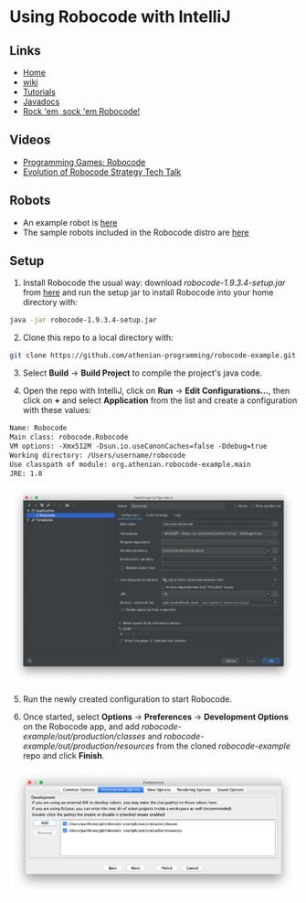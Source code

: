 # Using Robocode with IntelliJ

## Links

* [Home](https://robocode.sourceforge.io)
* [wiki](http://robowiki.net/wiki/Main_Page)
* [Tutorials](http://robowiki.net/wiki/Main_Page)
* [Javadocs](https://robocode.sourceforge.io/docs/robocode/)
* [Rock 'em, sock 'em Robocode!](https://www.ibm.com/developerworks/library/j-robocode/index.html)

## Videos
* [Programming Games: Robocode](https://www.youtube.com/watch?v=oTjjkXebCAY)
* [Evolution of Robocode Strategy Tech Talk](https://www.youtube.com/watch?v=-aEHOm5toRc)

## Robots

* An example robot is [here](./blob/master/src/main/java/org/athenian/SimpleRobot.java)
* The sample robots included in the Robocode distro are [here](./blob/master/src/main/java/sample)

## Setup
1) Install Robocode the usual way: 
download *robocode-1.9.3.4-setup.jar* from [here](https://sourceforge.net/projects/robocode/files/)
and run the setup jar to install Robocode into your home directory with:

```bash
java -jar robocode-1.9.3.4-setup.jar
```

2) Clone this repo to a local directory with: 

```bash
git clone https://github.com/athenian-programming/robocode-example.git
```

3) Select **Build** -> **Build Project** to compile the project's java code.

4) Open the repo with IntelliJ, click on **Run** -> **Edit Configurations...**, 
then click on **+** and select **Application** from the list
and create a configuration with these values:

```
Name: Robocode
Main class: robocode.Robocode
VM options: -Xmx512M -Dsun.io.useCanonCaches=false -Ddebug=true
Working directory: /Users/username/robocode 
Use classpath of module: org.athenian.robocode-example.main
JRE: 1.8
```

![Robocode Configuration](docs/configuration.jpg)

5) Run the newly created configuration to start Robocode.

6) Once started, select **Options** -> **Preferences** -> **Development Options** on the Robocode app,
and add *robocode-example/out/production/classes* and *robocode-example/out/production/resources* from 
the cloned *robocode-example* repo and click **Finish**.

![Preferences](docs/preferences.jpg)




